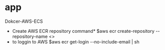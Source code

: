 # app
Dokcer-AWS-ECS
* Create AWS ECR repository command*
$aws  ecr create-repository  --repository-name  <<he name of repository>>
* to loggin to AWS 
$aws  ecr  get-login  --no-include-email  |  sh 

